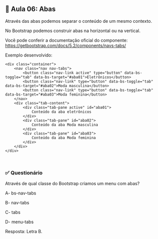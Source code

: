 ## 📝 Aula 06: Abas 
Através das abas podemos separar o conteúdo de um mesmo contexto.

No Bootstrap podemos construir abas na horizontal ou na vertical.

Você pode conferir a documentação oficial do componente: https://getbootstrap.com/docs/5.2/components/navs-tabs/

Exemplo desenvolvido:
```
<div class="container">
    <nav class="nav nav-tabs">
        <button class="nav-link active" type="button" data-bs-toggle="tab" data-bs-target="#aba01">Eletrônicos</button>
        <button class="nav-link" type="button" data-bs-toggle="tab" data-bs-target="#aba02">Moda masculina</button>
        <button class="nav-link" type="button" data-bs-toggle="tab" data-bs-target="#aba03">Moda feminina</button>
    </nav>
    <div class="tab-content">
        <div class="tab-pane active" id="aba01">
            Conteúdo da aba eletrônicos
        </div>
        <div class="tab-pane" id="aba02">
            Conteúdo da aba Moda masculina
        </div>
        <div class="tab-pane" id="aba03">
            Conteúdo da aba Moda feminina
        </div>
    </div>
</div>
```

<br>

### ✅ Questionário
Através de qual classe do Bootstrap criamos um menu com abas?

A- bs-nav-tabs

B- nav-tabs

C- tabs

D- menu-tabs 

Resposta: Letra B.